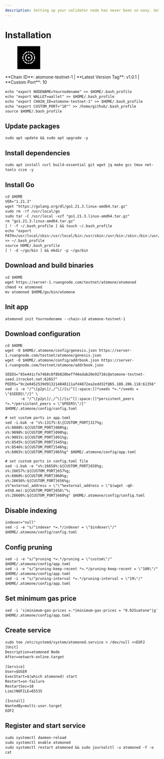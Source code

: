 ```yaml
---
description: Setting up your validator node has never been so easy. Get your validator running in minutes by following step by step instructions.
---
```

# Installation
<figure><img src="https://raw.githubusercontent.com/ruangnode/cosmos-images/main/logos/atomone.png" alt=""><figcaption></figcaption></figure>
**Chain ID**: atomone-testnet-1 | **Latest Version Tag**: v1.0.1  | **Custom Port**: 10

```
echo "export NODENAME=Yournodename" >> $HOME/.bash_profile
echo "export WALLET=wallet" >> $HOME/.bash_profile
echo "export CHAIN_ID=atomone-testnet-1" >> $HOME/.bash_profile
echo "export CUSTOM_PORT="10"" >> /home/github/.bash_profile
source $HOME/.bash_profile
```

## Update packages
```
sudo apt update && sudo apt upgrade -y
```

## Install dependencies
```
sudo apt install curl build-essential git wget jq make gcc tmux net-tools ccze -y
```

## Install Go
```
cd $HOME
VER="1.21.3"
wget "https://golang.org/dl/go1.21.3.linux-amd64.tar.gz"
sudo rm -rf /usr/local/go
sudo tar -C /usr/local -xzf "go1.21.3.linux-amd64.tar.gz"
rm "go1.21.3.linux-amd64.tar.gz"
[ ! -f ~/.bash_profile ] && touch ~/.bash_profile
echo "export PATH=/usr/local/sbin:/usr/local/bin:/usr/sbin:/usr/bin:/sbin:/bin:/usr/games:/usr/local/go/bin:~/go/bin" >> ~/.bash_profile
source HOME/.bash_profile
[ ! -d ~/go/bin ] && mkdir -p ~/go/bin
```

## Download and build binaries
```
cd $HOME
wget https://server-1.ruangnode.com/testnet/atomone/atomoned
chmod +x atomoned
mv atomoned $HOME/go/bin/atomone
```

## Init app
```
atomoned init Yournodename --chain-id atomone-testnet-1
```

## Download configuration
```
cd $HOME
wget -O $HOME/.atomone/config/genesis.json https://server-1.ruangnode.com/testnet/atomone/genesis.json
wget -O $HOME/.atomone/config/addrbook.json https://server-1.ruangnode.com/testnet/atomone/addrbook.json
```

```
SEEDS="85e441cfe74b8c0f8b820beff46edab20e92716c@atomone-testnet-seed.itrocket.net:62657"
PEERS="9c2e0452539d913214048111afd4872ea2edd32f@65.108.206.118:61356"
sed -i -e "/^\[p2p\]/,/^\[/{s/^[[:space:]]*seeds *=.*/seeds = \"$SEEDS\"/}" \
       -e "/^\[p2p\]/,/^\[/{s/^[[:space:]]*persistent_peers *=.*/persistent_peers = \"$PEERS\"/}" $HOME/.atomone/config/config.toml
```

```
# set custom ports in app.toml
sed -i.bak -e "s%:1317%:$\{CUSTOM_PORT}317%g;
s%:8080%:${CUSTOM_PORT}080%g;
s%:9090%:${CUSTOM_PORT}090%g;
s%:9091%:${CUSTOM_PORT}091%g;
s%:8545%:${CUSTOM_PORT}545%g;
s%:8546%:${CUSTOM_PORT}546%g;
s%:6065%:${CUSTOM_PORT}065%g" $HOME/.atomone/config/app.toml
```

```
# set custom ports in config.toml file
sed -i.bak -e "s%:26658%:${CUSTOM_PORT}658%g;
s%:26657%:${CUSTOM_PORT}657%g;
s%:6060%:${CUSTOM_PORT}060%g;
s%:26656%:${CUSTOM_PORT}656%g;
s%^external_address = \"\"%external_address = \"$(wget -qO- eth0.me):${CUSTOM_PORT}656\"%;
s%:26660%:${CUSTOM_PORT}660%g" $HOME/.atomone/config/config.toml
```

## Disable indexing
```
indexer="null"
sed -i -e "s/^indexer *=.*/indexer = \"$indexer\"/" $HOME/.atomone/config/config.toml
```

## Config pruning
```
sed -i -e "s/^pruning *=.*/pruning = \"custom\"/" $HOME/.atomone/config/app.toml 
sed -i -e "s/^pruning-keep-recent *=.*/pruning-keep-recent = \"100\"/" $HOME/.atomone/config/app.toml
sed -i -e "s/^pruning-interval *=.*/pruning-interval = \"19\"/" $HOME/.atomone/config/app.toml
```

## Set minimum gas price
```
sed -i 's|minimum-gas-prices =.*|minimum-gas-prices = "0.025uatone"|g' $HOME/.atomone/config/app.toml
```

## Create service
```
sudo tee /etc/systemd/system/atomoned.service > /dev/null <<EOF2
[Unit]
Description=atomoned Node
After=network-online.target

[Service]
User=$USER
ExecStart=$(which atomoned) start
Restart=on-failure
RestartSec=10
LimitNOFILE=65535

[Install]
WantedBy=multi-user.target
EOF2
```

## Register and start service
```
sudo systemctl daemon-reload
sudo systemctl enable atomoned
sudo systemctl restart atomoned && sudo journalctl -u atomoned -f -o cat
```
